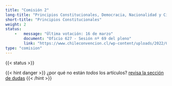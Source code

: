 ```yaml
---
title: "Comisión 2"
long-title: "Principios Constitucionales, Democracia, Nacionalidad y Ciudadanía"
short-title: "Principios Constitucionales"
weight: 2
status: 
    -   message: "Última votación: 16 de marzo" 
        document: "Oficio 627 - Sesión nº 69 del pleno"
        link: "https://www.chileconvencion.cl/wp-content/uploads/2022/03/Oficio-627-con-normas-aprobadas-en-particular-Sesion-69-del-Pleno-votacion-informe-de-reemplazo-Com-sistemas.pdf"
type: "comision"
---
```

{{< status >}}

{{< hint danger >}}
¿por qué no están *todos* los artículos? [revisa la sección de dudas](/faq/#por-qué-la-numeración-de-los-artículos-no-es-correlativa)
{{< /hint >}}